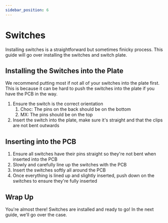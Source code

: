 ```yaml
---
sidebar_position: 6
---
```


# Switches

Installing switches is a straightforward but sometimes finicky process. This guide will go over installing the switches and switch plate.

## Installing the Switches into the Plate

We recommend putting most if not all of your switches into the plate first. This is because it can be hard to push the switches into the plate if you have the PCB in the way.

1. Ensure the switch is the correct orientation
   1. Choc: The pins on the back should be on the bottom
   2. MX: The pins should be on the top
2. Insert the switch into the plate, make sure it's straight and that the clips are not bent outwards

## Inserting into the PCB

1. Ensure all switches have their pins straight so they're not bent when inserted into the PCB
2. Slowly and carefully line up the switches with the PCB
3. Insert the switches softly all around the PCB
4. Once everything is lined up and slightly inserted, push down on the switches to ensure they're fully inserted

## Wrap Up

You're almost there! Switches are installed and ready to go! In the next guide, we'll go over the case.
